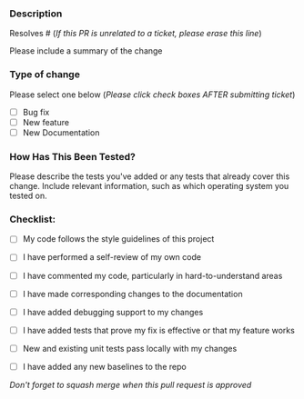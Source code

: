 ### Description

Resolves # (*If this PR is unrelated to a ticket, please erase this line*)

Please include a summary of the change


### Type of change

Please select one below (*Please click check boxes AFTER submitting ticket*)

- [ ] Bug fix
- [ ] New feature
- [ ] New Documentation

### How Has This Been Tested?

Please describe the tests you've added or any tests that already cover this change. Include relevant information, such as which operating system you tested on.

### Checklist:

- [ ] My code follows the style guidelines of this project
- [ ] I have performed a self-review of my own code
- [ ] I have commented my code, particularly in hard-to-understand areas
- [ ] I have made corresponding changes to the documentation
- [ ] I have added debugging support to my changes
- [ ] I have added tests that prove my fix is effective or that my feature works
- [ ] New and existing unit tests pass locally with my changes
- [ ] I have added any new baselines to the repo


*Don't forget to squash merge when this pull request is approved*
